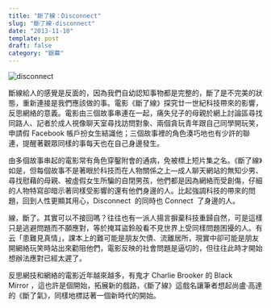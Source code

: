 ```yaml
---
title: "斷了線：Disconnect"
slug: "斷了線-disconnect"
date: "2013-11-10"
template: post
draft: false
category: "銀幕"
---
```


![disconnect](medi/disconnect.jpg)

斷線給人的感覺是反面的，因為我們自幼認知事物都是完整的，斷了是不完美的狀態，重新連接是我們應該做的事。電影《斷了線》探究廿一世紀科技帶來的影響，反思網絡的意義。電影由三個故事串連在一起，痛失兒子的母親於網上討論區尋找同路人、記者於成人視像聊天室尋找訪問對象、兩個貪玩青年跟自己同學開玩笑，申請假 Facebook 帳戶扮女生結識他；三個故事裡的角色湊巧地也有少許的聯連，提醒著觀眾同樣的事每天也在自己身邊發生。

由多個故事串起的電影常有角色穿鑿附會的通病，免被標上短片集之名。《斷了線》如是，但每個故事不是著眼於科技而在人物關係之上—成人聊天網站的無知少男、尋找慰藉的母親、被虛假女生所騙的自閉男孩，他們都是因為網絡而受創傷，仔細的人物特寫卻暗示著同樣受影響的還有他們身邊的人。比起強調科技的帶來的問題，回到人性更顯其用心，Disconnect  的同時也 Connect  了身邊的人。

線，斷了。其實可以不接回嗎？往往也有一派人揚言摒棄科技重歸自然，可是這樣只是逃避問題而不願應對，等於掩耳盜鈴般看不見世界上受同樣問題困擾的人。有云「患難見真情」，課本上的難可能是朋友欠債、流離居所，現實中卻可能是朋友開網絡玩笑時站出來勸阻他們，電影反映的社會問題是逼切的，但往往此時才開始想辦法應對已經太遲了。

反思網技和網絡的電影近年越來越多，有鬼才 Charlie Brooker 的 Black Mirror ，這也許是個開始，拓展新的戲路，《斷了線》這戲名讓筆者想起尚盧·高達的《斷了氣》，同樣地標誌著一個新時代的開始。
